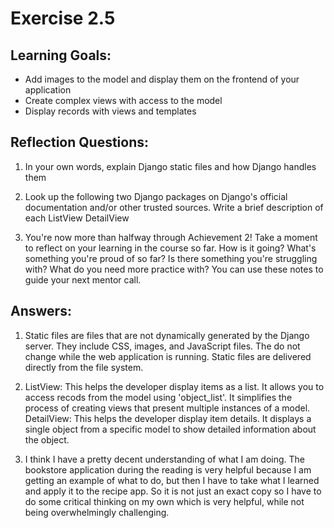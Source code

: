 # Exercise 2.5

## Learning Goals:

- Add images to the model and display them on the frontend of your application
- Create complex views with access to the model
- Display records with views and templates

## Reflection Questions: 

1. In your own words, explain Django static files and how Django handles them

2. Look up the following two Django packages on Django's official documentation and/or other trusted sources. Write a brief description of each
   ListView
   DetailView

3. You're now more than halfway through Achievement 2! Take a moment to reflect on your learning in the course so far. How is it going? What's something you're proud of so far? Is there something you're struggling with? What do you need more practice with? You can use these notes to guide your next mentor call.

## Answers:
1. Static files are files that are not dynamically generated by the Django server. They include CSS, images, and JavaScript files. The do not change while the web application is running. Static files are delivered directly from the file system.

2. ListView: This helps the developer display items as a list. It allows you to access recods from the model using 'object_list'. It simplifies the process of creating views that present multiple instances of a model.
   DetailView: This helps the developer display item details. It displays a single object from a specific model to show detailed information about the object.

3. I think I have a pretty decent understanding of what I am doing. The bookstore application during the reading is very helpful because I am getting an example of what to do, but then I have to take what I learned and apply it to the recipe app. So it is not just an exact copy so I have to do some critical thinking on my own which is very helpful, while not being overwhelmingly challenging. 
